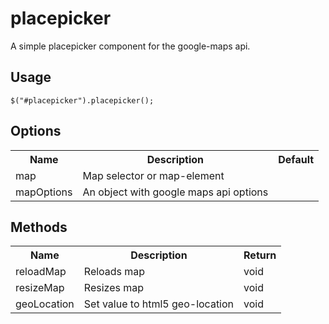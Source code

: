 placepicker
===========

A simple placepicker component for the google-maps api. 

Usage
-----

```
$("#placepicker").placepicker();
```

Options
-------
<table>
  <tr>
    <th>Name</th><th>Description</th><th>Default</th>
  </tr>
  <tr>
    <td>map</td><td>Map selector or map-element</td><td></td>
  </tr>
  <tr>
    <td>mapOptions</td><td>An object with google maps api options</td><td></td>
  </tr>
</table>

Methods
-------
<table>
  <tr>
    <th>Name</th><th>Description</th><th>Return</th>
  </tr>
  <tr>
    <td>reloadMap</td><td>Reloads map</td><td>void</td>
  </tr>
  <tr>
    <td>resizeMap</td><td>Resizes map</td><td>void</td>
  </tr>
  <tr>
    <td>geoLocation</td><td>Set value to html5 geo-location</td><td>void</td>
  </tr>
</table>

